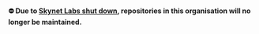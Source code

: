 **⛔️ Due to [Skynet Labs shut down](https://skynetlabs.com/news/skynet-labs-full-shutdown), repositories in this organisation will no longer be maintained.**
